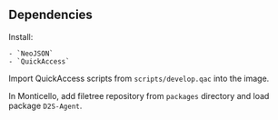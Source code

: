 Dependencies
------------

Install:

    - `NeoJSON`
    - `QuickAccess`

Import QuickAccess scripts from `scripts/develop.qac` into the image.

In Monticello, add filetree repository from `packages` directory and
load package `D2S-Agent`.
